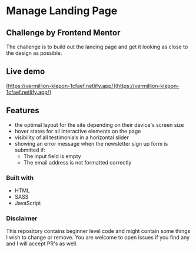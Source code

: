 # Manage Landing Page

## Challenge by Frontend Mentor

The challenge is to build out the landing page and get it looking as close to the design as possible.

## Live demo

[https://vermillion-klepon-1cfaef.netlify.app/](https://vermillion-klepon-1cfaef.netlify.app/)

## Features

- the optimal layout for the site depending on their device's screen size
- hover states for all interactive elements on the page
- visibility of all testimonials in a horizontal slider
- showing an error message when the newsletter sign up form is submitted if:
  - The input field is empty
  - The email address is not formatted correctly

### Built with

- HTML
- SASS
- JavaScript

### Disclaimer

This repository contains beginner level code and might contain some things I wish to change or remove. You are welcome to open issues if you find any and I will accept PR's as well.
